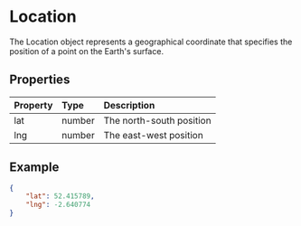 # Location

The Location object represents a geographical coordinate that specifies the position of a point on the Earth's surface.

## Properties

| Property | Type | Description |
| :------- | :--- | :---------- |
| lat | number | The north-south position |
| lng | number | The east-west position |

## Example

```json
{
    "lat": 52.415789,
    "lng": -2.640774
}
```

